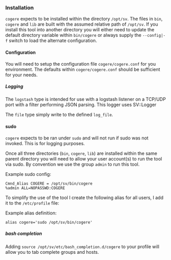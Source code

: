 ### Installation

`cogere` expects to be installed within the directory `/opt/sv`. The files in `bin`, `cogere` and `lib` are built with the assumed relative path of `/opt/sv`. If you install this tool into another directory you will either need to update the default directory variable within `bin/cogere` or always supply the `--config|-f` switch to load the alternate configuration.

#### Configuration

You will need to setup the configuration file `cogere/cogere.conf` for you environment. The defaults within `cogere/cogere.conf` should be sufficient for your needs. 

##### Logging

The `logstash` type is intended for use with a logstash listener on a TCP/UDP port with a filter performing JSON parsing. This logger uses SV::Logger

The `file` type simply write to the defined `log_file`.

#### sudo

`cogere` expects to be ran under `sudo` and will not run if sudo was not invoked. This is for logging purposes.

Once all three directories (`bin`, `cogere`, `lib`) are installed within the same parent directory you will need to allow your user account(s) to run the tool via sudo. By convention we use the group `admin` to run this tool.

Example sudo config:
```
Cmnd_Alias COGERE = /opt/sv/bin/cogere
%admin ALL=NOPASSWD:COGERE
```

To simplify the use of the tool I create the following alias for all users, I add it to the `/etc/profile` file:

Example alias definition:
```
alias cogere='sudo /opt/sv/bin/cogere'
```

##### bash completion

Adding `source /opt/sv/etc/bash_completion.d/cogere` to your profile will allow you to tab complete groups and hosts.
